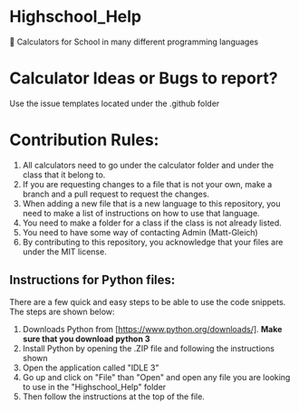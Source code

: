 # Highschool_Help
🏫 Calculators for School in many different programming languages

# Calculator Ideas or Bugs to report?
Use the issue templates located under the .github folder

# Contribution Rules:
1. All calculators need to go under the calculator folder and under the class that it belong to.
2. If you are requesting changes to a file that is not your own, make a branch and a pull request to request the changes.
3. When adding a new file that is a new language to this repository, you need to make a list of instructions on how to use that language.
4. You need to make a folder for a class if the class is not already listed.
5. You need to have some way of contacting Admin (Matt-Gleich)
6. By contributing to this repository, you acknowledge that your files are under the MIT license.

## Instructions for Python files:
There are a few quick and easy steps to be able to use the code snippets. The steps are shown below:
1. Downloads Python from [https://www.python.org/downloads/]. **Make sure that you download python 3**
2. Install Python by opening the .ZIP file and following the instructions shown
3. Open the application called "IDLE 3"
4. Go up and click on "File" than "Open" and open any file you are looking to use in the "Highschool_Help" folder
5. Then follow the instructions at the top of the file.
